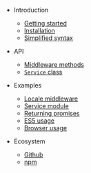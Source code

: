 - Introduction
  - [Getting started]()
  - [Installation](installation.md)
  - [Simplified syntax](simplified-syntax.md)
  
- API
  - [Middleware methods](api/methods.md)
  - [`Service` class](api/Service.md)

- Examples
  - [Locale middleware](examples/locale-middleware.md)
  - [Service module](examples/service.md)
  - [Returning promises](examples/promise.md)
  - [ES5 usage](examples/es5.md)
  - [Browser usage](examples/browser.md)

- Ecosystem
  - [Github](https://github.com/emileber/axios-middleware)
  - [npm](https://www.npmjs.com/package/axios-middleware)
